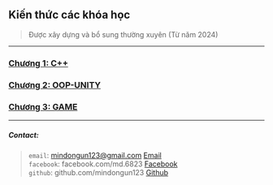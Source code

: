 ## Kiến thức các khóa học




<!-- Giới thiệu về Repositories -->
<!-- Các nội dung của Repositories -->
<!-- Quy tắc sử dụng Repositories -->
<!-- Quy tắc các thêm, chỉnh sửa kiến thức -->
<!-- Quy tắc bình luận -->


> Được xây dựng và bổ sung thường xuyên (Từ năm 2024)



---

### [Chương 1:  C++]() 

### [Chương 2: OOP-UNITY]()

### [Chương 3: GAME]()







---

#####  Contact: 
> `email`: mindongun123@gmail.com  [Email](mailto:youremail@example.com) <br>
> `facebook`: facebook.com/md.6823 [Facebook](https://facebook.com/md.6823) <br>
> `github`: github.com/mindongun123 [Github](https://github.com/mindongun123) <br>